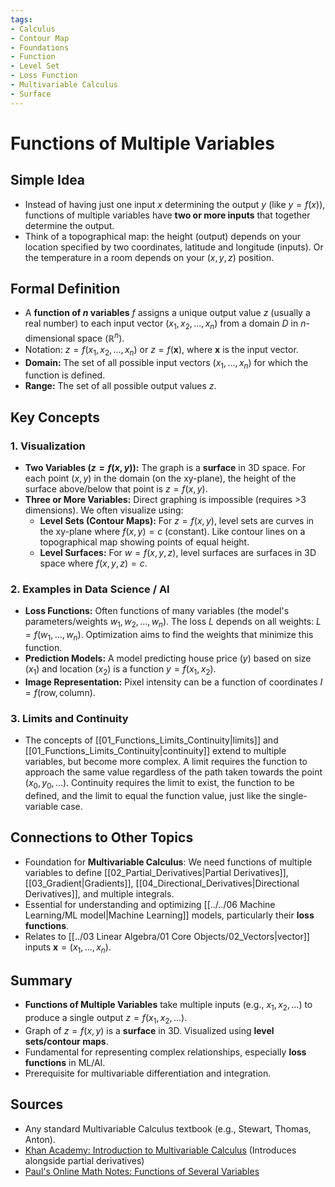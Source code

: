 ```yaml
---
tags:
- Calculus
- Contour Map
- Foundations
- Function
- Level Set
- Loss Function
- Multivariable Calculus
- Surface
---
```


# Functions of Multiple Variables

## Simple Idea
*   Instead of having just one input $x$ determining the output $y$ (like $y = f(x)$), functions of multiple variables have **two or more inputs** that together determine the output.
*   Think of a topographical map: the height (output) depends on your location specified by two coordinates, latitude and longitude (inputs). Or the temperature in a room depends on your $(x, y, z)$ position.

## Formal Definition
*   A **function of $n$ variables** $f$ assigns a unique output value $z$ (usually a real number) to each input vector $(x_1, x_2, ..., x_n)$ from a domain $D$ in $n$-dimensional space ($\mathbb{R}^n$).
*   Notation: $z = f(x_1, x_2, ..., x_n)$ or $z = f(\mathbf{x})$, where $\mathbf{x}$ is the input vector.
*   **Domain:** The set of all possible input vectors $(x_1, ..., x_n)$ for which the function is defined.
*   **Range:** The set of all possible output values $z$.

## Key Concepts

### 1. Visualization
*   **Two Variables ($z = f(x, y)$):** The graph is a **surface** in 3D space. For each point $(x, y)$ in the domain (on the xy-plane), the height of the surface above/below that point is $z = f(x, y)$.
*   **Three or More Variables:** Direct graphing is impossible (requires >3 dimensions). We often visualize using:
    *   **Level Sets (Contour Maps):** For $z = f(x, y)$, level sets are curves in the xy-plane where $f(x, y) = c$ (constant). Like contour lines on a topographical map showing points of equal height.
    *   **Level Surfaces:** For $w = f(x, y, z)$, level surfaces are surfaces in 3D space where $f(x, y, z) = c$.

### 2. Examples in Data Science / AI
*   **Loss Functions:** Often functions of many variables (the model's parameters/weights $w_1, w_2, ..., w_n$). The loss $L$ depends on all weights: $L = f(w_1, ..., w_n)$. Optimization aims to find the weights that minimize this function.
*   **Prediction Models:** A model predicting house price ($y$) based on size ($x_1$) and location ($x_2$) is a function $y = f(x_1, x_2)$.
*   **Image Representation:** Pixel intensity can be a function of coordinates $I = f(\text{row}, \text{column})$.

### 3. Limits and Continuity
*   The concepts of [[01_Functions_Limits_Continuity|limits]] and [[01_Functions_Limits_Continuity|continuity]] extend to multiple variables, but become more complex. A limit requires the function to approach the same value regardless of the path taken towards the point $(x_0, y_0, ...)$. Continuity requires the limit to exist, the function to be defined, and the limit to equal the function value, just like the single-variable case.

## Connections to Other Topics
*   Foundation for **Multivariable Calculus**: We need functions of multiple variables to define [[02_Partial_Derivatives|Partial Derivatives]], [[03_Gradient|Gradients]], [[04_Directional_Derivatives|Directional Derivatives]], and multiple integrals.
*   Essential for understanding and optimizing [[../../06 Machine Learning/ML model|Machine Learning]] models, particularly their **loss functions**.
*   Relates to [[../03 Linear Algebra/01 Core Objects/02_Vectors|vector]] inputs $\mathbf{x} = (x_1, ..., x_n)$.

## Summary
*   **Functions of Multiple Variables** take multiple inputs (e.g., $x_1, x_2, ...$) to produce a single output $z = f(x_1, x_2, ...)$.
*   Graph of $z=f(x,y)$ is a **surface** in 3D. Visualized using **level sets/contour maps**.
*   Fundamental for representing complex relationships, especially **loss functions** in ML/AI.
*   Prerequisite for multivariable differentiation and integration.

## Sources
*   Any standard Multivariable Calculus textbook (e.g., Stewart, Thomas, Anton).
*   [Khan Academy: Introduction to Multivariable Calculus](https://www.khanacademy.org/math/multivariable-calculus/multivariable-derivatives/partial-derivative-and-gradient-articles/a/introduction-to-partial-derivatives) (Introduces alongside partial derivatives)
*   [Paul's Online Math Notes: Functions of Several Variables](https://tutorial.math.lamar.edu/Classes/CalcIII/MultiVrbleFcns.aspx)